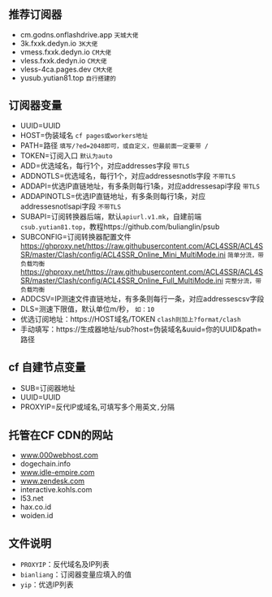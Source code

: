 ## 推荐订阅器  
- cm.godns.onflashdrive.app `天城大佬`  
- 3k.fxxk.dedyn.io `3K大佬`  
- vmess.fxxk.dedyn.io `CM大佬`  
- vless.fxxk.dedyn.io `CM大佬` 
- vless-4ca.pages.dev `CM大佬`  
- yusub.yutian81.top  `自行搭建的`  
## 订阅器变量
- UUID=UUID  
- HOST=伪装域名  `cf pages或workers地址`  
- PATH=路径  `填写/?ed=2048即可，或自定义，但最前面一定要带 / `  
- TOKEN=订阅入口  `默认为auto`  
- ADD=优选域名，每行1个，对应addresses字段  `带TLS`  
- ADDNOTLS=优选域名，每行1个，对应addressesnotls字段  `不带TLS`  
- ADDAPI=优选IP直链地址，有多条则每行1条，对应addressesapi字段  `带TLS`
- ADDAPINOTLS=优选IP直链地址，有多条则每行1条，对应addressesnotlsapi字段  `不带TLS`  
- SUBAPI=订阅转换器后端，默认`apiurl.v1.mk`，自建前端`csub.yutian81.top`，教程https://github.com/bulianglin/psub   
- SUBCONFIG=订阅转换器配置文件  
https://ghproxy.net/https://raw.githubusercontent.com/ACL4SSR/ACL4SSR/master/Clash/config/ACL4SSR_Online_Mini_MultiMode.ini  `简单分流，带负载均衡`  
https://ghproxy.net/https://raw.githubusercontent.com/ACL4SSR/ACL4SSR/master/Clash/config/ACL4SSR_Online_Full_MultiMode.ini  `完整分流，带负载均衡`  
- ADDCSV=IP测速文件直链地址，有多条则每行一条，对应addressescsv字段  
- DLS=测速下限值，默认单位m/秒， `如：10`
- 优选订阅地址：https://HOST域名/TOKEN `clash则加上?format/clash`  
- 手动填写：https://生成器地址/sub?host=伪装域名&uuid=你的UUID&path=路径  
## cf 自建节点变量
- SUB=订阅器地址  
- UUID=UUID  
- PROXYIP=反代IP或域名,可填写多个用英文`,`分隔  
## 托管在CF CDN的网站
- www.000webhost.com  
- dogechain.info  
- www.idle-empire.com  
- www.zendesk.com  
- interactive.kohls.com
- l53.net
- hax.co.id
- woiden.id  
## 文件说明
- `PROXYIP`：反代域名及IP列表
- `bianliang`：订阅器变量应填入的值
- `yip`：优选IP列表
